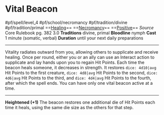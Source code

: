 # Vital Beacon
#pf/spell/level_4 #pf/school/necromancy #pf/tradition/divine #pf/tradition/primal
==[Healing](../../../Traits/Healing.md)== ==[Necromancy](../../../Traits/Necromancy.md)== ==[Positive](../../../Traits/Positive.md)==
*Source* Core Rulebook pg. 382 3.0
**Traditions** divine, primal
**Bloodline** nymph
**Cast** 1 minute (somatic, verbal)
**Duration** until your next daily preparations

---
Vitality radiates outward from you, allowing others to supplicate and receive healing. Once per round, either you or an ally can use an Interact action to supplicate and lay hands upon you to regain Hit Points. Each time the beacon heals someone, it decreases in strength. It restores `dice: 4d10|avg` Hit Points to the first creature, `dice: 4d8|avg` Hit Points to the second, `dice: 4d6|avg` Hit Points to the third, and `dice: 4d4|avg` Hit Points to the fourth, after which the spell ends. You can have only one vital beacon active at a time.

<hr>

**Heightened (+1)** The beacon restores one additional die of Hit Points each time it heals, using the same die size as the others for that step.